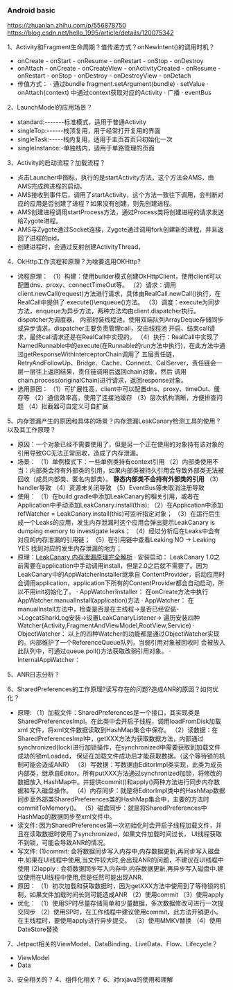 ### Android basic

https://zhuanlan.zhihu.com/p/556878750
https://blog.csdn.net/hello_1995/article/details/120075342

1、Activity和Fragment生命周期？值传递方式？onNewIntent()的调用时机？
- onCreate - onStart - onResume - onRestart - onStop - onDestroy
- onAttach - onCreate - onCreateView - onActivityCreated - onResume - onRestart - onStop - 
  onDestroy - onDestroyView - onDetach
- 传值方式：
    · 通过bundle fragment.setArgument(bundle)
    · setValue
    · onAttach(context) 中通过context获取对应的Activity
    · 广播
    · eventBus
 
2、LaunchModel的应用场景？
- standard:-------标准模式，适用于普通Activity
- singleTop:------栈顶复用，用于经常打开复用的界面
- singleTask:-----栈内复用，适用于主页首页只初始化一次
- singleInstance:-单独栈内，适用于单路管理的页面

 
3、Activity的启动流程？加载流程？
- 点击Launcher中图标，执行的是startActivity方法，这个方法会AMS，由AMS完成跨进程的启动。
- AMS接收到事件后，调用了startActivity，这个方法一致往下调用，会判断对应的应用是否创建了进程？如果没有创建，则先创建进程。
- AMS创建进程调用startProcess方法，通过Process类将创建进程的请求发送给Zygote进程。
- AMS与Zygote通过Socket连接，Zygote通过调用fork创建新的进程，并且返回了进程的pid。
- 创建进程时，会通过反射创建ActivityThread，
   
4、OkHttp工作流程和原理？为啥要选用OKHttp?
- 流程原理：
    （1）构建：使用builder模式创建OkHttpClient，使用client可以配置dns、proxy、connectTimeOut等。
    （2）请求：调用client.newCall(request)方法进行请求，具体由RealCall.newCall()执行，在RealCall中提供了
            execute()\enqueue()方法。
    （3）调度：execute为同步方法，enqueue为异步方法，两种方法均由client.dispatcher执行。dispatcher为调度器，
            内部封装线程池，使用双端队列ArrayDeque存储同步或异步请求。dispatcher主要负责管理call，交由线程池
            开启、结束call请求，最终call请求还是在RealCall中实现的。
    （4）执行：RealCall中实现了NamedRunnable中的execute(在Runnable的run方法中执行)，在此方法中通过getResponseWithInterceptorChain调用了
            五层责任链，RetryAndFollowUp、Bridge、Cache、Connect、CallServer，责任链会一层一层往上返回结果，责任链调用后返回chain对象，然后
            调用chain.process(originalChain)进行请求，返回response对象。
- 选用原因：
    （1）可扩展性高，client中可以配置dns、proxy、timeOut、缓存等
    （2）通信效率高，使用了连接池缓存
    （3）层次机构清晰，方便排查问题
    （4）拦截器可自定义可自扩展

5、内存泄漏产生的原因和具体的场景？内存泄漏LeakCanary检测工具的使用？以及其工作原理？
- 原因：一个对象已经不需要使用了，但是另一个正在使用的对象持有该对象的引用导致GC无法正常回收，造成了内存泄漏。
- 场景：
    （1）单例模式下：一些单例类持有context引用
    （2）内部类使用不当：内部类会持有外部类的引用，如果内部类被持久引用会导致外部类无法被回收（成员内部类、匿名内部类）。
        **静态内部类不会持有外部类的引用**
    （3）handler导致
    （4）资源未关闭导致
    （5）EventBus等未取消注册导致
- 使用：
    （1）在build.gradle中添加LeakCanary的相关引用，或者在Application中手动添加LeakCanary.install(this);
    （2）在Application中添加refWatcher  = LeakCanary.install(this)可监听指定对象；
    （3）在运行后生成一个Leaks的应用，发生内存泄漏时这个应用会弹出提示LeakCanary is dumping memory to investigate leaks；
    （4）经过分析后在Leaks中会有对应的内存泄漏的引用链；
    （5）在引用链中查看Leaking NO ->  Leaking YES 找到对应的发生内存泄漏的地方；
- 原理：[LeakCanary 内存泄漏原理完全解析](https://juejin.cn/post/6844903730190483470)
    · 安装启动：
        LeakCanary 1.0之前需要在application中手动调用install，但是2.0之后就不需要了。因为LeakCanary中的AppWatcherInstaller继承自
        ContentProvider，启动应用时会调用application，application下所有的ContentProvider都会自动启动，所以不用init初始化了。
    · AppWatcherInstaller：
        在onCreate方法中执行AppWatcher.manualInstall(application)方法
    · AppWatcher：
        在manualInstall方法中，检查是否是在主线程->是否已经安装->LogcatSharkLog安装->设置LeakCanaryListener->
        遍历安装四种Watcher(Activity,FragmentAndViewModel,RootView,Service)
    · ObjectWatcher：
        以上的四种Watcher的功能都是通过ObjectWatcher实现的。内部维护了一个ReferenceQueue队列，当弱引用对象被回收时
        会被放入此队列中，可通过queue.poll()方法获取改弱引用对象。
    · InternalAppWatcher：
  
5、ANR日志分析？
  
6、SharedPreferences的工作原理?读写存在的问题?造成ANR的原因？如何优化？
- 原理:
    （1）加载文件：SharedPreferences是一个接口，其实现类是SharedPreferencesImpl。在此类中会开启子线程，调用loadFromDisk加载xml
            文件，将xml文件数据读取到HashMap集合中保存。
    （2）读数据：在SharedPreferencesImpl中，getXXX方法为获取数据方法，内部通过synchronized(lock)进行加锁操作，在synchronized中需要获取到加载文件成功的锁mLoaded，
            保证在加载文件成功后才能获取数据。（这个等待锁的机制可能会造成ANR）
    （3）写数据：写数据由EditorImpl类实现，此类为成员内部类，继承自Editor。所有putXXX方法通过synchronized加锁，将修改的数据放入
            HashMap中。并提供commit()和apply()两种方法进行同步内存数据和写入磁盘操作。
    （4）内存同步：就是将EditorImpl类中的HashMap数据同步至外部类SharedPreferences类的HashMap集合中，主要的方法时commitToMemory()。
    （5）磁盘同步：就是将SharedPreferences中HashMap的数据同步至xml文件中。
- 读文件:
    因为SharedPreferences第一次初始化时会开启子线程加载文件，并且在读取数据时使用了synchronized，如果文件加载时间过长，
    UI线程获取不到锁，可能会导致ANR的情况。
- 写文件:
    (1)commit: 会将数据同步写入内存中,内存数据更新,再同步写入磁盘中.如果在UI线程中使用,当文件较大时,会出现ANR的问题，不建议在UI线程中使用
    (2)apply : 会将数据同步写入内存中,内存数据更新,再异步写入磁盘中.建议使用在UI线程中使用,但是任然可能出现ANR.
- 原因：
  （1）初次加载和获取数据时，因为getXXX方法中使用到了等待锁的机制，如果文件加载时间长则可能造成ANR
  （2）使用commit
  （3）使用apply
- 优化：
  （1）使用SP时尽量存储简单和少量数据，多次数据修改可进行一次提交同步
  （2）使用SP时，在工作线程中建议使用commit，此方法开销更小。在主线程时，要使用apply进行异步提交。
  （3）使用MMKV替换
  （4）使用DateStore替换
  

7、Jetpact相关的ViewModel、DataBinding、LiveData、Flow、Lifecycle？
- ViewModel
- Data

3、安全相关的？
4、组件化相关？
6、对rxjava的使用和理解

